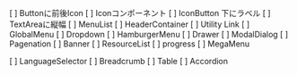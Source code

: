 

[ ] Buttonに前後Icon
[ ] Iconコンポーネント
  [ ] IconButton 下にラベル
[ ] TextAreaに縦幅
[ ] MenuList
[ ] HeaderContainer
  [ ] Utility Link
  [ ] GlobalMenu
  [ ] Dropdown
  [ ] HamburgerMenu
  [ ] Drawer
[ ] ModalDialog
[ ] Pagenation
[ ] Banner
[ ] ResourceList
[ ] progress
[ ] MegaMenu


[ ] LanguageSelector
[ ] Breadcrumb
[ ] Table
[ ] Accordion